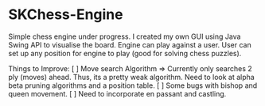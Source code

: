 # SKChess-Engine
Simple chess engine under progress. I created my own GUI using Java Swing API to visualise the board. Engine can play against a user. User can set up any position for engine to play (good for solving chess puzzles). 

Things to Improve:
[ ] Move search Algorithm => Currently only searches 2 ply (moves) ahead. Thus, its a pretty weak algorithm. Need to look at alpha beta pruning algorithms and a position table. 
[ ] Some bugs with bishop and queen movement. 
[ ] Need to incorporate en passant and castling. 
